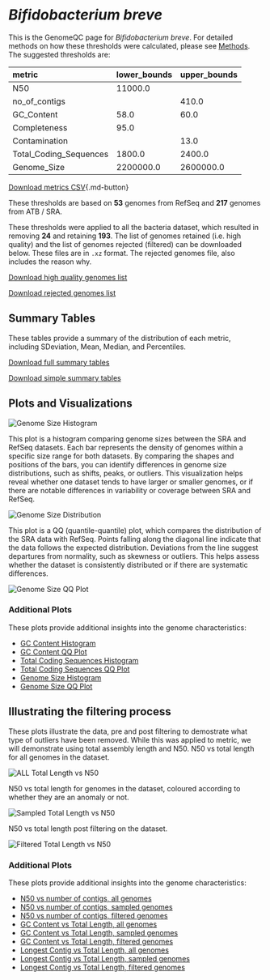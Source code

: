 # *Bifidobacterium breve*

This is the GenomeQC page for *Bifidobacterium breve*. For detailed methods on how these thresholds were calculated, please see [Methods](../../methods.md).
The suggested thresholds are: 

| metric                 | lower_bounds   | upper_bounds   |
|:-----------------------|:---------------|:---------------|
| N50                    | 11000.0        |                |
| no_of_contigs          |                | 410.0          |
| GC_Content             | 58.0           | 60.0           |
| Completeness           | 95.0           |                |
| Contamination          |                | 13.0           |
| Total_Coding_Sequences | 1800.0         | 2400.0         |
| Genome_Size            | 2200000.0      | 2600000.0      |

[Download metrics CSV](Bifidobacterium_breve_metrics.csv){.md-button}


These thresholds are based on **53** genomes from RefSeq and **217** genomes from ATB / SRA.

These thresholds were applied to all the bacteria dataset, which resulted in removing **24** and retaining **193**.
The list of genomes retained (i.e. high quality) and the list of genomes rejected (filtered) can be downloaded below. These files are in `.xz` format. The rejected genomes file, also includes the reason why.

[Download high quality genomes list](Bifidobacterium_breve_high_quality_genomes.csv.xz)


[Download rejected genomes list](Bifidobacterium_breve_filtered_out_genomes.csv.xz)



## Summary Tables
These tables provide a summary of the distribution of each metric, including SDeviation, Mean, Median, and Percentiles.

[Download full summary tables](summary.csv)

[Download simple summary tables](selected_summary.csv)

## Plots and Visualizations

![Genome Size Histogram](Genome_Size_refseq_histogram_kde.png)

This plot is a histogram comparing genome sizes between the SRA and RefSeq datasets. Each bar represents the density of genomes within a specific size range for both datasets. By comparing the shapes and positions of the bars, you can identify differences in genome size distributions, such as shifts, peaks, or outliers. This visualization helps reveal whether one dataset tends to have larger or smaller genomes, or if there are notable differences in variability or coverage between SRA and RefSeq.

![Genome Size Distribution](Genome_Size_refseq_histogram_kde.png)

This plot is a QQ (quantile-quantile) plot, which compares the distribution of the SRA data with RefSeq. Points falling along the diagonal line indicate that the data follows the expected distribution. Deviations from the line suggest departures from normality, such as skewness or outliers. This helps assess whether the dataset is consistently distributed or if there are systematic differences.

![Genome Size QQ Plot](Genome_Size_refseq_qqplot.png)

### Additional Plots

These plots provide additional insights into the genome characteristics:

- [GC Content Histogram](GC_Content_refseq_histogram_kde.png)
- [GC Content QQ Plot](GC_Content_refseq_qqplot.png)
- [Total Coding Sequences Histogram](Total_Coding_Sequences_refseq_histogram_kde.png)
- [Total Coding Sequences QQ Plot](Total_Coding_Sequences_refseq_qqplot.png)
- [Genome Size Histogram](Genome_Size_refseq_histogram_kde.png)
- [Genome Size QQ Plot](Genome_Size_refseq_qqplot.png)
## Illustrating the filtering process
These plots illustrate the data, pre and post filtering to demostrate what type of outliers have been removed. While this was applied to metric, we will demonstrate using total assembly length and N50.
N50 vs total length for all genomes in the dataset.

![ALL Total Length vs N50](Bifidobacterium_breve_all_total_length_N50.png)

N50 vs total length for genomes in the dataset, coloured according to whether they are an anomaly or not.

![Sampled Total Length vs N50](Bifidobacterium_breve_sample_total_length_N50.png)

N50 vs total length post filtering on the dataset.

![Filtered Total Length vs N50](Bifidobacterium_breve_filt_total_length_N50.png)

### Additional Plots

These plots provide additional insights into the genome characteristics:

- [N50 vs number of contigs, all genomes](Bifidobacterium_breve_all_N50_number.png)
- [N50 vs number of contigs, sampled genomes](Bifidobacterium_breve_sample_N50_number.png)
- [N50 vs number of contigs, filtered genomes](Bifidobacterium_breve_filt_N50_number.png)
- [GC Content vs Total Length, all genomes](Bifidobacterium_breve_all_total_length_GC_Content.png)
- [GC Content vs Total Length, sampled genomes](Bifidobacterium_breve_sample_total_length_GC_Content.png)
- [GC Content vs Total Length, filtered genomes](Bifidobacterium_breve_filt_total_length_GC_Content.png)
- [Longest Contig vs Total Length, all genomes](Bifidobacterium_breve_all_total_length_longest.png)
- [Longest Contig vs Total Length, sampled genomes](Bifidobacterium_breve_sample_total_length_longest.png)
- [Longest Contig vs Total Length, filtered genomes](Bifidobacterium_breve_filt_total_length_longest.png)
